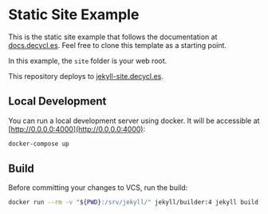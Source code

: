 # Static Site Example

This is the static site example that follows the documentation at [docs.decycl.es](https://docs.decycl.es/application-developer/examples/jekyll-site.html). Feel free to clone this template as a starting point.

In this example, the `site` folder is your web root.

This repository deploys to [jekyll-site.decycl.es](https://jekyll-site.decycl.es).

## Local Development

You can run a local development server using docker. It will be accessible at [http://0.0.0.0:4000](http://0.0.0.0:4000):

```bash
docker-compose up
```

## Build

Before committing your changes to VCS, run the build:

```bash
docker run --rm -v "${PWD}:/srv/jekyll/" jekyll/builder:4 jekyll build
```
